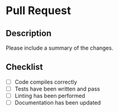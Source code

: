 # Pull Request

## Description

Please include a summary of the changes.

## Checklist

- [ ] Code compiles correctly
- [ ] Tests have been written and pass
- [ ] Linting has been performed
- [ ] Documentation has been updated
